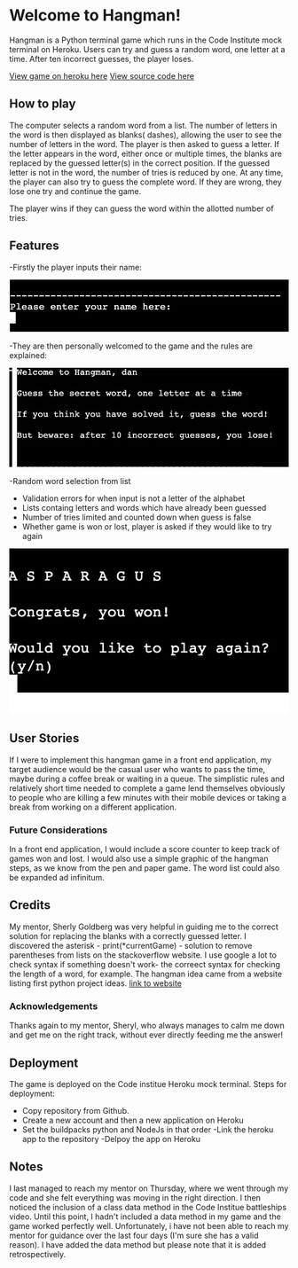 # Welcome to Hangman!

Hangman is a Python terminal game which runs in the Code Institute mock terminal on Heroku. 
Users can try and guess a random word, one letter at a time. After ten incorrect guesses, the player loses.

[View game on heroku here](https://hangman-townsend-c81a17acad8f.herokuapp.com/)
[View source code here](https://github.com/townsend75/hangman-game)


## How to play

The computer selects a random word from a list. The number of letters in the word is then displayed as blanks( dashes), allowing the user to see the number of letters in the word. 
The player is then asked to guess a letter. If the letter appears in the word, either once or multiple times, the blanks are replaced by the guessed letter(s) in the correct position. If the guessed letter is not in the word, the number of tries is reduced by one. 
At any time, the player can also try to guess the complete word. If they are wrong, they lose one try and continue the game. 

The player wins if they can guess the word within the allotted number of tries. 

## Features

-Firstly the player inputs their name:

![User name input](images/Hangman%20Enter%20name.jpg)

-They are then personally welcomed to the game and the rules are explained:

![Welcome message](images/Welcome%20message.jpg)

-Random word selection from list
- Validation errors for when input is not a letter of the alphabet
- Lists containg letters and words which have already been guessed
- Number of tries limited and counted down when guess is false
- Whether game is won or lost, player is asked if they would like to try again

![Link to play again question](images/Hangman%20Play%20Again.jpg)



## User Stories

If I were to implement this hangman game in a front end application, my target audience would be the casual user who wants to pass the time, maybe during a coffee break or waiting in a queue. The simplistic rules and relatively short time needed to complete a game lend themselves obviously to people who are killing a few minutes with their mobile devices or taking a break from working on a different application. 

### Future Considerations

In a front end application, I would include a score counter to keep track of games won and lost. I would also use a simple graphic of the hangman steps, as we know from the pen and paper game. The word list could also be expanded ad infinitum. 

## Credits

My mentor, Sherly Goldberg was very helpful in guiding me to the correct solution for replacing the blanks with a correctly guessed letter. 
I discovered the asterisk - print(*currentGame) - solution to remove parentheses from lists on the stackoverflow website. 
I use google a lot to check syntax if something doesn't work- the correect syntax for checking the length of a word, for example. 
The hangman idea came from a website listing first python project ideas. [link to website](https://www.upgrad.com/blog/python-projects-ideas-topics-beginners/)

### Acknowledgements

Thanks again to my mentor, Sheryl, who always manages to calm me down and get me on the right track, without ever directly feeding me the answer!

## Deployment

The game is deployed on the Code institue Heroku mock terminal. 
Steps for deployment:
- Copy repository from Github.
- Create a new account and then a new application on Heroku
- Set the buildpacks python and NodeJs in that order
-Link the heroku app to the repository
-Delpoy the app on Heroku

## Notes
I last managed to reach my mentor on Thursday, where we went through my code and she felt everything was moving in the right direction. I then noticed the inclusion of a class data method in the Code Institue battleships video. Until this point, I hadn't included a data method in my game and the game worked perfectly well. Unfortunately, i have not been able to reach my mentor for guidance over the last four days (I'm sure she has a valid reason). I have added the data method but please note that it is added retrospectively. 


